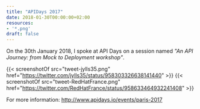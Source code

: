 ```yaml
---
title: "APIDays 2017"
date: 2018-01-30T00:00:00+02:00
resources:
- '*.png'
draft: false
---
```


On the 30th January 2018, I spoke at API Days on a session named
_"An API Journey: from Mock to Deployment workshop"_.

{{< screenshotOf src="tweet-jylls35.png" href="https://twitter.com/jylls35/status/958303326638141440" >}}
{{< screenshotOf src="tweet-RedHatFrance.png" href="https://twitter.com/RedHatFrance/status/958633464932241408" >}}

For more information: http://www.apidays.io/events/paris-2017
